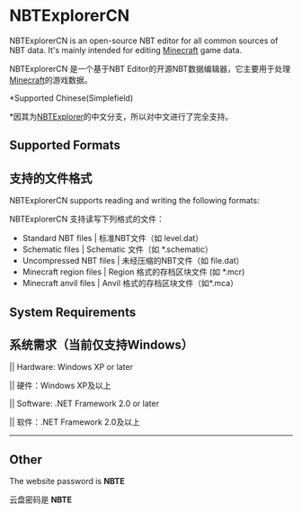 # NBTExplorerCN

NBTExplorerCN is an open-source NBT editor for all common sources of NBT data.  It's mainly intended for editing [Minecraft](http://www.minecraft.net) game data.
 
NBTExplorerCN 是一个基于NBT Editor的开源NBT数据编辑器，它主要用于处理[Minecraft](http://www.minecraft.net)的游戏数据。

*Supported Chinese(Simplefield)

*因其为[NBTExplorer](https://github.com/jaquadro/NBTExplorer)的中文分支，所以对中文进行了完全支持。

## Supported Formats

## 支持的文件格式

NBTExplorerCN supports reading and writing the following formats:

NBTExplorerCN 支持读写下列格式的文件：

* Standard NBT files | 标准NBT文件（如 level.dat）
* Schematic files | Schematic 文件（如 *.schematic）
* Uncompressed NBT files | 未经压缩的NBT文件（如 file.dat）
* Minecraft region files | Region 格式的存档区块文件 (如 *.mcr)
* Minecraft anvil files  | Anvil 格式的存档区块文件（如*.mca）

## System Requirements  

## 系统需求（当前仅支持Windows）

|| Hardware: Windows XP or later

|| 硬件：Windows XP及以上

|| Software: .NET Framework 2.0 or later

|| 软件：.NET Framework 2.0及以上

---

## Other

The website password is **NBTE**

云盘密码是 **NBTE**
